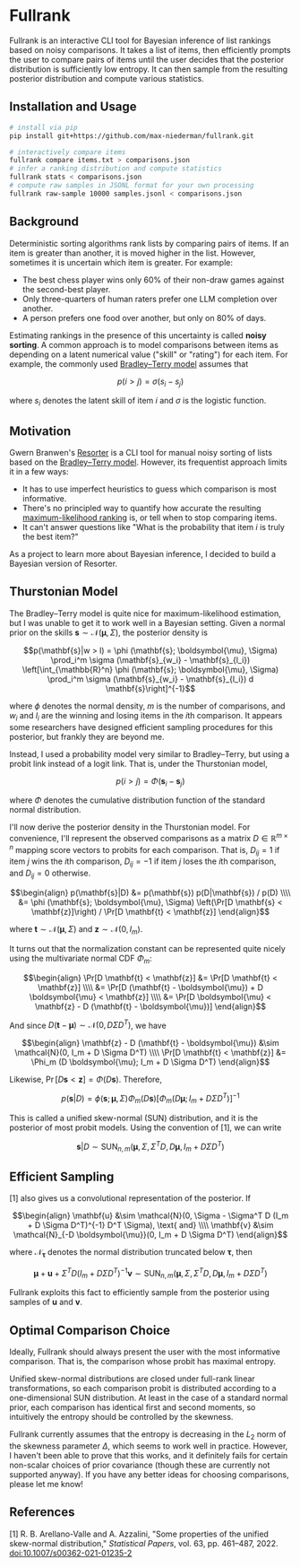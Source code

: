 # Fullrank

Fullrank is an interactive CLI tool for Bayesian inference of list rankings based on noisy comparisons.
It takes a list of items,
then efficiently prompts the user to compare pairs of items until the user decides that the posterior distribution is sufficiently low entropy.
It can then sample from the resulting posterior distribution and compute various statistics.

## Installation and Usage

```bash
# install via pip
pip install git+https://github.com/max-niederman/fullrank.git

# interactively compare items
fullrank compare items.txt > comparisons.json
# infer a ranking distribution and compute statistics
fullrank stats < comparisons.json
# compute raw samples in JSONL format for your own processing
fullrank raw-sample 10000 samples.jsonl < comparisons.json
```

## Background

Deterministic sorting algorithms rank lists by comparing pairs of items.
If an item is greater than another,
it is moved higher in the list.
However,
sometimes it is uncertain which item is greater.
For example:

- The best chess player wins only 60% of their non-draw games against the second-best player.
- Only three-quarters of human raters prefer one LLM completion over another.
- A person prefers one food over another, but only on 80% of days.

Estimating rankings in the presence of this uncertainty is called **noisy sorting**.
A common approach is to model comparisons between items as depending on a latent numerical value ("skill" or "rating") for each item.
For example, the commonly used [Bradley–Terry model](https://en.wikipedia.org/wiki/Bradley%E2%80%93Terry_model) assumes that

```math
p(i > j) = \sigma (s_i - s_j)
```

where $s_i$ denotes the latent skill of item $i$ and $\sigma$ is the logistic function.

## Motivation

Gwern Branwen's [Resorter](https://gwern.net/resorter) is a CLI tool for
manual noisy sorting of lists based on the [Bradley–Terry model](https://en.wikipedia.org/wiki/Bradley%E2%80%93Terry_model).
However, its frequentist approach limits it in a few ways:

- It has to use imperfect heuristics to guess which comparison is most informative.
- There's no principled way to quantify how accurate the resulting [maximum-likelihood ranking](https://en.wikipedia.org/wiki/Maximum_likelihood_estimation) is, or tell when to stop comparing items.
- It can't answer questions like "What is the probability that item $i$ is truly the best item?"

As a project to learn more about Bayesian inference,
I decided to build a Bayesian version of Resorter.

## Thurstonian Model

The Bradley–Terry model is quite nice for maximum-likelihood estimation,
but I was unable to get it to work well in a Bayesian setting.
Given a normal prior on the skills $\mathbf{s} \sim \mathcal{N}(\boldsymbol{\mu}, \Sigma)$, the posterior density is

```math
p(\mathbf{s}|w > l)
=
\phi (\mathbf{s}; \boldsymbol{\mu}, \Sigma)
\prod_i^m \sigma (\mathbf{s}_{w_i} - \mathbf{s}_{l_i})
\left[\int_{\mathbb{R}^n} \phi (\mathbf{s}; \boldsymbol{\mu}, \Sigma) \prod_i^m \sigma (\mathbf{s}_{w_i} - \mathbf{s}_{l_i}) d \mathbf{s}\right]^{-1}
```

where $\phi$ denotes the normal density, $m$ is the number of comparisons, and $w_i$ and $l_i$ are the winning and losing items in the $i$th comparison.
It appears some researchers have designed efficient sampling procedures for this posterior,
but frankly they are beyond me.

Instead, I used a probability model very similar to Bradley–Terry, but using a probit link instead of a logit link.
That is, under the Thurstonian model,

```math
p(i > j) = \Phi (\mathbf{s}_i - \mathbf{s}_j)
```

where $\Phi$ denotes the cumulative distribution function of the standard normal distribution.

I'll now derive the posterior density in the Thurstonian model.
For convenience, I'll represent the observed comparisons as a matrix $D \in \mathbb{R}^{m \times n}$ mapping score vectors to probits for each comparison.
That is, $D_{i j} = 1$ if item $j$ wins the $i$th comparison, $D_{i j} = -1$ if item $j$ loses the $i$th comparison, and $D_{i j} = 0$ otherwise.

```math
\begin{align}
p(\mathbf{s}|D) &= p(\mathbf{s}) p(D|\mathbf{s}) / p(D) \\\\
&= \phi (\mathbf{s}; \boldsymbol{\mu}, \Sigma) \left(\Pr[D \mathbf{s} < \mathbf{z}]\right) / \Pr[D \mathbf{t} < \mathbf{z}]
\end{align}
```

where $\mathbf{t} \sim \mathcal{N}(\boldsymbol{\mu}, \Sigma)$ and $\mathbf{z} \sim \mathcal{N}(0, I_m)$.

It turns out that the normalization constant can be represented quite nicely
using the multivariate normal CDF $\Phi_m$:

```math
\begin{align}
\Pr[D \mathbf{t} < \mathbf{z}] &= \Pr[D \mathbf{t} < \mathbf{z}] \\\\
&= \Pr[D (\mathbf{t} - \boldsymbol{\mu}) + D \boldsymbol{\mu} < \mathbf{z}] \\\\
&= \Pr[D \boldsymbol{\mu} < \mathbf{z} - D (\mathbf{t} - \boldsymbol{\mu})]
\end{align}
```

And since $D(\mathbf{t} - \boldsymbol{\mu}) \sim \mathcal{N}(0, D \Sigma D^T)$, we have

```math
\begin{align}
\mathbf{z} - D (\mathbf{t} - \boldsymbol{\mu}) &\sim \mathcal{N}(0, I_m + D \Sigma D^T) \\\\
\Pr[D \mathbf{t} < \mathbf{z}] &= \Phi_m (D \boldsymbol{\mu}; I_m + D \Sigma D^T)
\end{align}
```

Likewise, $\Pr[D \mathbf{s} < \mathbf{z}] = \Phi (D \mathbf{s})$.
Therefore,

```math
p(\mathbf{s}|D) = \phi (\mathbf{s}; \boldsymbol{\mu}, \Sigma) \Phi_m (D \mathbf{s}) \left[\Phi_m (D \boldsymbol{\mu}; I_m + D \Sigma D^T)\right]^{-1}
```

This is called a unified skew-normal (SUN) distribution,
and it is the posterior of most probit models.
Using the convention of [1], we can write

```math
\mathbf{s}|D \sim \text{SUN}_{n,m}(\boldsymbol{\mu}, \Sigma, \Sigma^T D, D \boldsymbol{\mu}, I_m + D \Sigma D^T)
```

## Efficient Sampling

[1] also gives us a convolutional representation of the posterior.
If

```math
\begin{align}
\mathbf{u} &\sim \mathcal{N}(0, \Sigma - \Sigma^T D (I_m + D \Sigma D^T)^{-1} D^T \Sigma), \text{ and} \\\\
\mathbf{v} &\sim \mathcal{N}_{-D \boldsymbol{\mu}}(0, I_m + D \Sigma D^T)
\end{align}
```

where $\mathcal{N}_{\boldsymbol{\tau}}$ denotes the normal distribution truncated below $\boldsymbol{\tau}$, then

```math
\boldsymbol{\mu} + \mathbf{u} + \Sigma^T D (I_m + D \Sigma D^T)^{-1} \mathbf{v} \sim \text{SUN}_{n,m}(\boldsymbol{\mu}, \Sigma, \Sigma^T D, D \boldsymbol{\mu}, I_m + D \Sigma D^T)
```

Fullrank exploits this fact to efficiently sample from the posterior
using samples of $\mathbf{u}$ and $\mathbf{v}$.

## Optimal Comparison Choice

Ideally, Fullrank should always present the user with the most informative comparison.
That is, the comparison whose probit has maximal entropy.

Unified skew-normal distributions are closed under full-rank linear transformations,
so each comparison probit is distributed according to a one-dimensional SUN distribution.
At least in the case of a standard normal prior, each comparison has identical first and second moments,
so intuitively the entropy should be controlled by the skewness.

Fullrank currently assumes that the entropy is decreasing in the $L_2$ norm of the skewness parameter $\Delta$,
which seems to work well in practice.
However, I haven't been able to prove that this works,
and it definitely fails for certain non-scalar choices of prior covariance
(though these are currently not supported anyway).
If you have any better ideas for choosing comparisons,
please let me know!

## References

[1] R. B. Arellano-Valle and A. Azzalini, "Some properties of the unified skew-normal distribution," *Statistical Papers*, vol. 63, pp. 461–487, 2022. [doi:10.1007/s00362-021-01235-2](https://doi.org/10.1007/s00362-021-01235-2)
